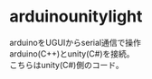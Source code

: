 # arduinounitylight  

arduinoをUGUIからserial通信で操作  
arduino(C++)とunity(C#)を接続。  
こちらはunity(C#)側のコード。

